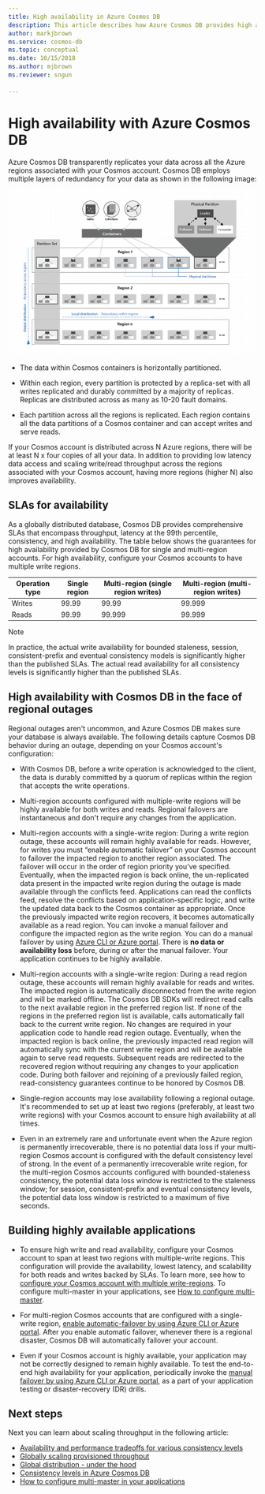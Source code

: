 ```yaml
---
title: High availability in Azure Cosmos DB 
description: This article describes how Azure Cosmos DB provides high availability
author: markjbrown
ms.service: cosmos-db
ms.topic: conceptual
ms.date: 10/15/2018
ms.author: mjbrown
ms.reviewer: sngun

---
```


# High availability with Azure Cosmos DB

Azure Cosmos DB transparently replicates your data across all the Azure regions associated with your Cosmos account. Cosmos DB employs multiple layers of redundancy for your data as shown in the following image:

![Physical partitioning](./media/high-availability/cosmosdb-data-redundancy.png)

- The data within Cosmos containers is horizontally partitioned.

- Within each region, every partition is protected by a replica-set with all writes replicated and durably committed by a majority of replicas. Replicas are distributed across as many as 10-20 fault domains.

- Each partition across all the regions is replicated. Each region contains all the data partitions of a Cosmos container and can accept writes and serve reads.  

If your Cosmos account is distributed across N Azure regions, there will be at least N x four copies of all your data. In addition to providing low latency data access and scaling write/read throughput across the regions associated with your Cosmos account, having more regions (higher N) also improves availability.  

## SLAs for availability

As a globally distributed database, Cosmos DB provides comprehensive SLAs that encompass throughput, latency at the 99th percentile, consistency, and high availability. The table below shows the guarantees for high availability provided by Cosmos DB for single and multi-region accounts. For high availability, configure your Cosmos accounts to have multiple write regions.

|Operation type  | Single region |Multi-region (single region writes)|Multi-region (multi-region writes) |
|---------|---------|---------|-------|
|Writes    | 99.99    |99.99   |99.999|
|Reads     | 99.99    |99.999  |99.999|

> [!NOTE]
> In practice, the actual write availability for bounded staleness, session, consistent-prefix and eventual consistency models is significantly higher than the published SLAs. The actual read availability for all consistency levels is significantly higher than the published SLAs.

## High availability with Cosmos DB in the face of regional outages

Regional outages aren't uncommon, and Azure Cosmos DB makes sure your database is always available. The following details capture Cosmos DB behavior during an outage, depending on your Cosmos account's configuration:

- With Cosmos DB, before a write operation is acknowledged to the client, the data is durably committed by a quorum of replicas within the region that accepts the write operations.

- Multi-region accounts configured with multiple-write regions will be highly available for both writes and reads. Regional failovers are instantaneous and don't require any changes from the application.

- Multi-region accounts with a single-write region: During a write region outage, these accounts will remain highly available for reads. However, for writes you must “enable automatic failover” on your Cosmos account to failover the impacted region to another region associated. The failover will occur in the order of region priority you’ve specified. Eventually, when the impacted region is back online, the un-replicated data present in the impacted write region during the outage is made available through the conflicts feed. Applications can read the conflicts feed, resolve the conflicts based on application-specific logic, and write the updated data back to the Cosmos container as appropriate. Once the previously impacted write region recovers, it becomes automatically available as a read region. You can invoke a manual failover and configure the impacted region as the write region. You can do a manual failover by using [Azure CLI or Azure portal](how-to-manage-database-account.md#manual-failover). There is **no data or availability loss** before, during or after the manual failover. Your application continues to be highly available. 

- Multi-region accounts with a single-write region: During a read region outage, these accounts will remain highly available for reads and writes. The impacted region is automatically disconnected from the write region and will be marked offline. The Cosmos DB SDKs will redirect read calls to the next available region in the preferred region list. If none of the regions in the preferred region list is available, calls automatically fall back to the current write region. No changes are required in your application code to handle read region outage. Eventually, when the impacted region is back online, the previously impacted read region will automatically sync with the current write region and will be available again to serve read requests. Subsequent reads are redirected to the recovered region without requiring any changes to your application code. During both failover and rejoining of a previously failed region, read-consistency guarantees continue to be honored by Cosmos DB.

- Single-region accounts may lose availability following a regional outage. It's recommended to set up at least two regions (preferably, at least two write regions) with your Cosmos account to ensure high availability at all times.

- Even in an extremely rare and unfortunate event when the Azure region is permanently irrecoverable, there is no potential data loss if your multi-region Cosmos account is configured with the default consistency level of strong. In the event of a permanently irrecoverable write region, for the multi-region Cosmos accounts configured with bounded-staleness consistency, the potential data loss window is restricted to the staleness window; for session, consistent-prefix and eventual consistency levels, the potential data loss window is restricted to a maximum of five seconds.

## Building highly available applications

- To ensure high write and read availability, configure your Cosmos account to span at least two regions with multiple-write regions. This configuration will provide the availability, lowest latency, and scalability for both reads and writes backed by SLAs. To learn more, see how to [configure your Cosmos account with multiple write-regions](tutorial-global-distribution-sql-api.md). To configure multi-master in your applications, see [How to configure multi-master](how-to-multi-master.md).

- For multi-region Cosmos accounts that are configured with a single-write region, [enable automatic-failover by using Azure CLI or Azure portal](how-to-manage-database-account.md#automatic-failover). After you enable automatic failover, whenever there is a regional disaster, Cosmos DB will automatically failover your account.  

- Even if your Cosmos account is highly available, your application may not be correctly designed to remain highly available. To test the end-to-end high availability for your application, periodically invoke the [manual failover by using Azure CLI or Azure portal](how-to-manage-database-account.md#manual-failover), as a part of your application testing or disaster-recovery (DR) drills.

## Next steps

Next you can learn about scaling throughput in the following article:

* [Availability and performance tradeoffs for various consistency levels](consistency-levels-tradeoffs.md)
* [Globally scaling provisioned throughput](scaling-throughput.md)
* [Global distribution - under the hood](global-dist-under-the-hood.md)
* [Consistency levels in Azure Cosmos DB](consistency-levels.md)
* [How to configure multi-master in your applications](how-to-multi-master.md)
